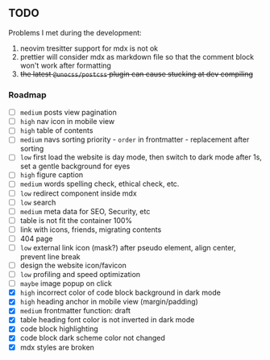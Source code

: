 ## TODO

Problems I met during the development:

1. neovim tresitter support for mdx is not ok
2. prettier will consider mdx as markdown file so that the comment block won't work after formatting
3. ~~the latest `@unocss/postcss` plugin can cause stucking at dev compiling~~

### Roadmap

-   [ ] `medium` posts view pagination
-   [ ] `high` nav icon in mobile view
-   [ ] `high` table of contents
-   [ ] `medium` navs sorting priority - `order` in frontmatter - replacement after sorting
-   [ ] `low` first load the website is day mode, then switch to dark mode after 1s, set a gentle background for eyes
-   [ ] `high` figure caption
-   [ ] `medium` words spelling check, ethical check, etc.
-   [ ] `low` redirect component inside mdx
-   [ ] `low` search
-   [ ] `medium` meta data for SEO, Security, etc
-   [ ] table is not fit the container 100%
-   [ ] link with icons, friends, migrating contents
-   [ ] 404 page
-   [ ] `low` external link icon (mask?) after pseudo element, align center, prevent line break
-   [ ] design the website icon/favicon
-   [ ] `low` profiling and speed optimization
-   [ ] `maybe` image popup on click
-   [x] `high` incorrect color of code block background in dark mode
-   [x] `high` heading anchor in mobile view (margin/padding)
-   [x] `medium` frontmatter function: draft
-   [x] table heading font color is not inverted in dark mode
-   [x] code block highlighting
-   [x] code block dark scheme color not changed
-   [x] mdx styles are broken
